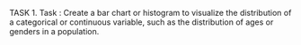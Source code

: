 TASK 1. Task : Create a bar chart or histogram to visualize the distribution of a categorical or continuous variable, such as the distribution of ages or genders in a population.
